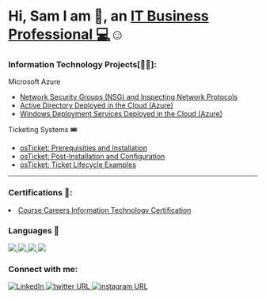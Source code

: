 <h1>Hi, Sam I am 👋, an <a href="https://www.linkedin.com/in/samuel-hintz/" target="_blank">IT Business Professional 💻</a>☺</h1>

<head>
  <link rel='stylesheet' href='https://cdnjs.cloudflare.com/ajax/libs/font-awesome/4.7.0/css/font-awesome.min.css'></head>

<h3>Information Technology Projects[👨‍💻]:</h3>
 <p>Microsoft Azure</p>
  <ul>
    <li><a href="https://github.com/SamEshaia/Azure-Compute-and-Networking">Network Security Groups (NSG) and Inspecting Network Protocols</a></li>
    <li><a href="https://github.com/SamEshaia/Active-Directory-Deployed-in-the-Cloud--Azure-">Active Directory Deployed in the Cloud (Azure)</a></li>
    <li><a href="https://github.com/SamEshaia/Windows-Deployment-Services">Windows Deployment Services Deployed in the Cloud (Azure)</a></li>
  </ul>
 <p>Ticketing Systems 🎟️</p>
  <ul>
    <li><a href="https://github.com/SamEshaia/Ticketing-Systems">osTicket: Prerequisities and Installation</a></li>
    <li><a href="https://github.com/SamEshaia/Ticketing-Systems#osticket-post-installation-setup">osTicket: Post-Installation and Configuration</a></li>
    <li><a href="https://github.com/SamEshaia/Ticketing-Systems#tickets-and-ticket-lifecycle">osTicket: Ticket Lifecycle Examples</a></li>
  </ul>
<hr></hr> 
  <h3>Certifications 📜:</h3>
  <li><a href="https://www.linkedin.com/posts/samuel-hintz_super-excited-to-announce-the-completion-activity-7082782697873424384-PdFz?utm_source=share&utm_medium=member_desktop">Course Careers Information Technology Certification</a></li>

  <h3>Languages 👾</h3>
  <a href="https://github.com/SamEshaia">
     <img src="https://img.shields.io/badge/python-black?style=for-the-badge&logo=python">
  </a>
  <a href="https://github.com/SamEshaia">
    <img src="https://img.shields.io/badge/javascript-black?style=for-the-badge&logo=javascript">
  </a>
  <a href="https://github.com/SamEshaia">
    <img src="https://img.shields.io/badge/html5-black?style=for-the-badge&logo=html5">
  <a href="https://github.com/SamEshaia">
    <img src="https://img.shields.io/badge/css3-black?style=for-the-badge&logo=css3">
  </a>

<h3>Connect with me:</h3>
 <a href="https://www.linkedin.com/in/samuel-hintz">
    <img src="https://img.shields.io/badge/LinkedIn-black?style=flat-square&logo=linkedin" alt="LinkedIn">
 </a>
 <a href="https://twitter.com/SamuelEshaia">
  <img alt="twitter URL" src="https://img.shields.io/badge/Twitter-black?style=flat-square&logo=twitter">
 </a>
 <a href="https://www.instagram.com/gimmehintz57">
 <img alt="instagram URL" src="https://img.shields.io/badge/instagram-black?style=flat-square&logo=instagram">
  </a>
      



<!--
**Pizzaboi64/Pizzaboi64** is a ✨ _special_ ✨ repository because its `README.md` (this file) appears on your GitHub profile.

Here are some ideas to get you started:

- 🔭 I’m currently working on ...
- 🌱 I’m currently learning ...
- 👯 I’m looking to collaborate on ...
- 🤔 I’m looking for help with ...
- 💬 Ask me about ...
- 📫 How to reach me: ...
- 😄 Pronouns: ...
- ⚡ Fun fact: ...
-->
